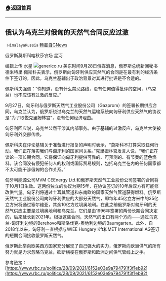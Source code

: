 ###  [:house:返回首頁](https://github.com/ourhimalayas/txt)
---


## 俄认为乌克兰对俄匈的天然气合同反应过激
` HimalayaRussia` [轉載自GNews](https://gnews.org/zh-hans/1560802/)

俄罗斯莫斯科喀秋莎农场 星河

编辑上传 水星
![](https://assets.gnews.org/wp-content/uploads/2021/09/H-1.jpg)generico.ru
美东时间9月28日俄媒消息，俄罗斯总统新闻秘书德米特里∙佩斯科夫表示，俄罗斯向匈牙利供应天然气的合同是在最有利的经济条件下签订的，因此，乌克兰基辅出于政治背景对其进行批评是不合适的。

佩斯科夫强调：“你知道，没有什么禁忌路线，没有任何值得批评的空间，（乌克兰）也不应该有过激的反应。”

9月27日，匈牙利与俄罗斯天然气工业股份公司（Gazprom）的签署长期供应合同，乌克兰认为，俄罗斯绕过乌克兰的天然气运输系统向匈牙利供应天然气的协议是“为了取悦克里姆林宫”，没有任何经济理由。

匈牙利回应说，乌克兰公然干涉其内部事务。由于基辅的过激反应，乌克兰大使被匈牙利外交部传唤。

佩斯科夫在评论基辅关于准备进行报复的声明时表示，“莫斯科不打算采取任何行动。我们正在落实我们与匈牙利的国家间关系。”克里姆林宫发言人说，“我们正在谈论一项长期合同，它将保证向匈牙利提供可靠的、可预测的、有节奏的蓝色燃料。该合同没有侵犯任何人的权利或国际贸易规则，包括乌克兰在内的任何国家都不太可能干涉俄匈的合作关系。”

匈牙利能源公司MVM CEEnergy Ltd.和俄罗斯天然气工业股份公司签署的合同将于10月1日生效。这两份独立的协议为期15年，在协议签订的10年后双方有可能修改供气量。匈牙利将通过土耳其管道和东南欧的国家天然气管道获得燃料。俄罗斯天然气工业股份公司向匈牙利供应的大部分天然气，即每年45亿立方米中的35亿立方米将通过塞尔维亚，其余10亿方过境奥地利。在此之前俄罗斯对匈牙利的天然气供应主要是过境奥地利和乌克兰。它们是由1996年签署的两份长期合同决定的，后来延长到2021年。根据这些合同，天然气的出口有两个方向——通过乌克兰-匈牙利边境的Berehovo和斯洛伐克-奥地利边境的Baumgarten。此外，自2018年以来，匈牙利一直根据与WIEE Hungary Kft和MET International AG签订的短期合同接收俄罗斯天然气。

俄罗斯此举向欧美西方国家充分展现了自己强大的实力，俄罗斯向欧洲供气的所有努力就是力求忽略乌克兰，砍断横梗在俄罗斯和欧洲之间供气管线上之手。

参考链接：[https://www.rbc.ru/politics/28/09/2021/6152e03e9a794791f3f1eb92](https://www.rbc.ru/politics/28/09/2021/6152e03e9a794791f3f1eb92)
